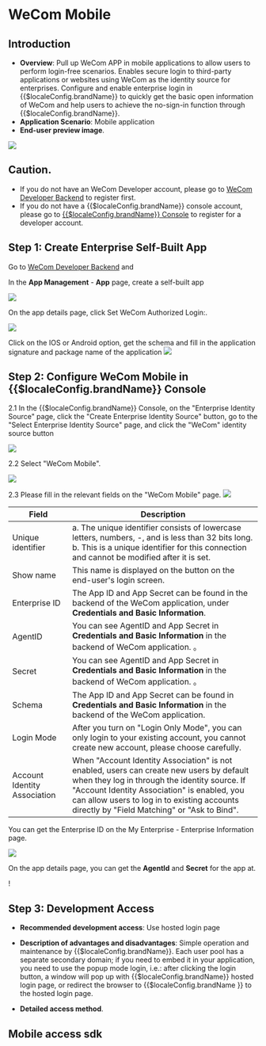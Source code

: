 # WeCom Mobile

<LastUpdated/>

## Introduction

- **Overview**: Pull up WeCom APP in mobile applications to allow users to perform login-free scenarios. Enables secure login to third-party applications or websites using WeCom as the identity source for enterprises. Configure and enable enterprise login in {{$localeConfig.brandName}} to quickly get the basic open information of WeCom and help users to achieve the no-sign-in function through {{$localeConfig.brandName}}.
- **Application Scenario**: Mobile application
- **End-user preview image**.

<img src="./images/01.png" >

## Caution.

- If you do not have an WeCom Developer account, please go to [WeCom Developer Backend](https://work.weixin.qq.com/) to register first.
- If you do not have a {{$localeConfig.brandName}} console account, please go to [{{$localeConfig.brandName}} Console](https://{{$localeConfig.brandName}}.cn/) to register for a developer account.

## Step 1: Create Enterprise Self-Built App

Go to [WeCom Developer Backend](https://work.weixin.qq.com/wework_admin/frame#profile) and

In the **App Management** - **App** page, create a self-built app

<img src="./images/02.png" >

On the app details page, click Set WeCom Authorized Login:.

<img src="./images/04.png" >

Click on the IOS or Android option, get the schema and fill in the application signature and package name of the application
<img src="./images/05.png" >

## Step 2: Configure WeCom Mobile in {{$localeConfig.brandName}} Console

2.1 In the {{$localeConfig.brandName}} Console, on the "Enterprise Identity Source" page, click the "Create Enterprise Identity Source" button, go to the "Select Enterprise Identity Source" page, and click the "WeCom" identity source button

<img src="./images/09.png" >

2.2 Select "WeCom Mobile".

<img src="./images/10.png" >

2.3 Please fill in the relevant fields on the "WeCom Mobile" page.
<img src="./images/11.png" >

| Field                        | Description                                                                                                                                                                                                                                                                             |
| ---------------------------- | --------------------------------------------------------------------------------------------------------------------------------------------------------------------------------------------------------------------------------------------------------------------------------------- |
| Unique identifier            | a. The unique identifier consists of lowercase letters, numbers, -, and is less than 32 bits long. <br />b. This is a unique identifier for this connection and cannot be modified after it is set.                                                                                     |
| Show name                    | This name is displayed on the button on the end-user's login screen.                                                                                                                                                                                                                    | Enterprise ID |
| Enterprise ID                | The App ID and App Secret can be found in the backend of the WeCom application, under **Credentials and Basic Information**.                                                                                                                                                            | The |
| AgentID                      | You can see AgentID and App Secret in **Credentials and Basic Information** in the backend of WeCom application. 。                                                                                                                                                                     | AgentID |
| Secret                       | You can see AgentID and App Secret in **Credentials and Basic Information** in the backend of WeCom application. 。                                                                                                                                                                     |
| Schema                       | The App ID and App Secret can be found in **Credentials and Basic Information** in the backend of the WeCom application.                                                                                                                                                                | Schema |
| Login Mode                   | After you turn on "Login Only Mode", you can only login to your existing account, you cannot create new account, please choose carefully.                                                                                                                                               | Sign In Mode |
| Account Identity Association | When "Account Identity Association" is not enabled, users can create new users by default when they log in through the identity source. If "Account Identity Association" is enabled, you can allow users to log in to existing accounts directly by "Field Matching" or "Ask to Bind". |

You can get the Enterprise ID on the My Enterprise - Enterprise Information page.

<img src="./images/01.png" >

On the app details page, you can get the **AgentId** and **Secret** for the app at.

! [](./images/03.png)

## Step 3: Development Access

- **Recommended development access**: Use hosted login page

- **Description of advantages and disadvantages**: Simple operation and maintenance by {{$localeConfig.brandName}}. Each user pool has a separate secondary domain; if you need to embed it in your application, you need to use the popup mode login, i.e.: after clicking the login button, a window will pop up with {{$localeConfig.brandName}} hosted login page, or redirect the browser to {{$localeConfig.brandName }} to the hosted login page.

- **Detailed access method**.

## Mobile access sdk
